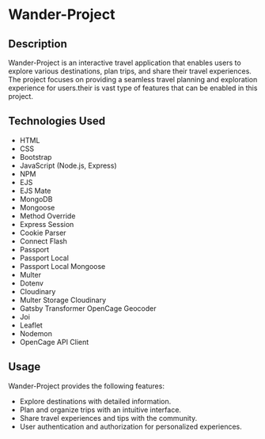 # Wander-Project


## Description
Wander-Project is an interactive travel application that enables users to explore various destinations, plan trips, and share their travel experiences. The project focuses on providing a seamless travel planning and exploration experience for users.their is vast type of features that can be enabled in this project.

## Technologies Used
- HTML
- CSS
- Bootstrap
- JavaScript (Node.js, Express)
- NPM
- EJS
- EJS Mate
- MongoDB
- Mongoose
- Method Override
- Express Session
- Cookie Parser
- Connect Flash
- Passport
- Passport Local
- Passport Local Mongoose
- Multer
- Dotenv
- Cloudinary
- Multer Storage Cloudinary
- Gatsby Transformer OpenCage Geocoder
- Joi
- Leaflet
- Nodemon
- OpenCage API Client

## Usage
Wander-Project provides the following features:
- Explore destinations with detailed information.
- Plan and organize trips with an intuitive interface.
- Share travel experiences and tips with the community.
- User authentication and authorization for personalized experiences.

